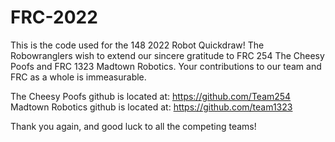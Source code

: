 # FRC-2022

This is the code used for the 148 2022 Robot Quickdraw!
The Robowranglers wish to extend our sincere gratitude to FRC 254 The Cheesy Poofs and FRC 1323 Madtown Robotics. Your contributions to our team and FRC as a whole is immeasurable.

The Cheesy Poofs github is located at: https://github.com/Team254
Madtown Robotics github is located at: https://github.com/team1323

Thank you again, and good luck to all the competing teams!
